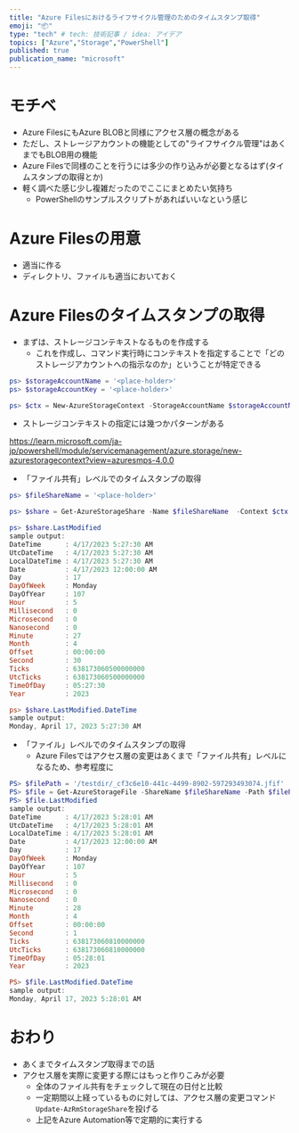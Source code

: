 ```yaml
---
title: "Azure Filesにおけるライフサイクル管理のためのタイムスタンプ取得"
emoji: "📦"
type: "tech" # tech: 技術記事 / idea: アイデア
topics: ["Azure","Storage","PowerShell"]
published: true
publication_name: "microsoft"
---
```


# モチベ
- Azure FilesにもAzure BLOBと同様にアクセス層の概念がある
- ただし、ストレージアカウントの機能としての"ライフサイクル管理"はあくまでもBLOB用の機能
- Azure Filesで同様のことを行うには多少の作り込みが必要となるはず(タイムスタンプの取得とか)
- 軽く調べた感じ少し複雑だったのでここにまとめたい気持ち
    - PowerShellのサンプルスクリプトがあればいいなという感じ

# Azure Filesの用意
- 適当に作る
- ディレクトリ、ファイルも適当においておく

# Azure Filesのタイムスタンプの取得
- まずは、ストレージコンテキストなるものを作成する
    - これを作成し、コマンド実行時にコンテキストを指定することで「どのストレージアカウントへの指示なのか」ということが特定できる

```powershell
ps> $storageAccountName = '<place-holder>'
ps> $storageAccountKey = '<place-holder>'

ps> $ctx = New-AzureStorageContext -StorageAccountName $storageAccountName -StorageAccountKey $storageAccountKey
```

- ストレージコンテキストの指定には幾つかパターンがある

https://learn.microsoft.com/ja-jp/powershell/module/servicemanagement/azure.storage/new-azurestoragecontext?view=azuresmps-4.0.0


- 「ファイル共有」レベルでのタイムスタンプの取得

```powershell
ps> $fileShareName = '<place-holder>'

ps> $share = Get-AzureStorageShare -Name $fileShareName  -Context $ctx

ps> $share.LastModified
sample output:
DateTime      : 4/17/2023 5:27:30 AM
UtcDateTime   : 4/17/2023 5:27:30 AM
LocalDateTime : 4/17/2023 5:27:30 AM
Date          : 4/17/2023 12:00:00 AM
Day           : 17
DayOfWeek     : Monday
DayOfYear     : 107
Hour          : 5
Millisecond   : 0
Microsecond   : 0
Nanosecond    : 0
Minute        : 27
Month         : 4
Offset        : 00:00:00
Second        : 30
Ticks         : 638173060500000000
UtcTicks      : 638173060500000000
TimeOfDay     : 05:27:30
Year          : 2023

ps> $share.LastModified.DateTime
sample output:
Monday, April 17, 2023 5:27:30 AM
```
- 「ファイル」レベルでのタイムスタンプの取得
    - Azure Filesではアクセス層の変更はあくまで「ファイル共有」レベルになるため、参考程度に

```powershell
PS> $filePath = '/testdir/_cf3c6e10-441c-4499-8902-597293493074.jfif'
PS> $file = Get-AzureStorageFile -ShareName $fileShareName -Path $filePath -Context $ctx 
PS> $file.LastModified
sample output:
DateTime      : 4/17/2023 5:28:01 AM
UtcDateTime   : 4/17/2023 5:28:01 AM
LocalDateTime : 4/17/2023 5:28:01 AM
Date          : 4/17/2023 12:00:00 AM
Day           : 17
DayOfWeek     : Monday
DayOfYear     : 107
Hour          : 5
Millisecond   : 0
Microsecond   : 0
Nanosecond    : 0
Minute        : 28
Month         : 4
Offset        : 00:00:00
Second        : 1
Ticks         : 638173060810000000
UtcTicks      : 638173060810000000
TimeOfDay     : 05:28:01
Year          : 2023

PS> $file.LastModified.DateTime
sample output:
Monday, April 17, 2023 5:28:01 AM
```

# おわり
- あくまでタイムスタンプ取得までの話
- アクセス層を実際に変更する際にはもっと作りこみが必要
    - 全体のファイル共有をチェックして現在の日付と比較
    - 一定期間以上経っているものに対しては、アクセス層の変更コマンド`Update-AzRmStorageShare`を投げる
    - 上記をAzure Automation等で定期的に実行する
